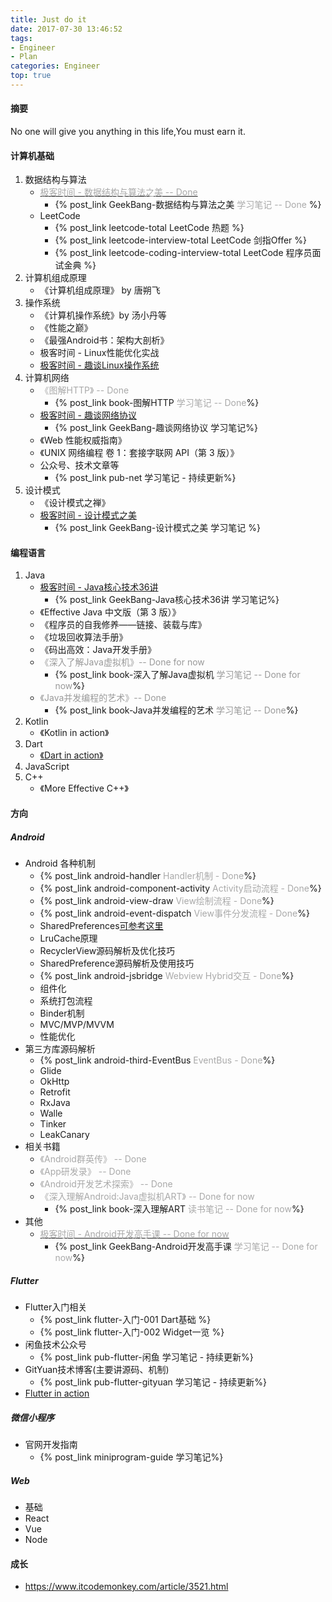 ```yaml
---
title: Just do it
date: 2017-07-30 13:46:52
tags:
- Engineer
- Plan
categories: Engineer
top: true
---
```

#### 摘要
No one will give you anything in this life,You must earn it.
<!--more-->
#### 计算机基础
1. 数据结构与算法
	- [<font color=#A9A9A9>极客时间 - 数据结构与算法之美 -- Done</font>](https://time.geekbang.org/column/intro/126) 
		- {% post_link GeekBang-数据结构与算法之美 <font color=#A9A9A9> 学习笔记 -- Done</font> %}
	- LeetCode
		- {% post_link leetcode-total LeetCode 热题 %}
		- {% post_link leetcode-interview-total LeetCode 剑指Offer %}
		- {% post_link leetcode-coding-interview-total LeetCode 程序员面试金典 %}
2. 计算机组成原理
	- 《计算机组成原理》 by 唐朔飞
3. 操作系统
	- 《计算机操作系统》by 汤小丹等
	- 《性能之巅》
	- 《最强Android书：架构大剖析》
	- 极客时间 - Linux性能优化实战 
	- [极客时间 - 趣谈Linux操作系统](https://time.geekbang.org/column/intro/164)
4. 计算机网络
	- <font color=#A9A9A9>《图解HTTP》 -- Done</font>
		- {% post_link book-图解HTTP <font color=#A9A9A9>学习笔记 -- Done</font>%} 	
	- [极客时间 - 趣谈网络协议](https://time.geekbang.org/column/intro/85) 
		- {% post_link GeekBang-趣谈网络协议 学习笔记%}
	- 《Web 性能权威指南》 
	- 《UNIX 网络编程 卷 1：套接字联网 API（第 3 版）》
	- 公众号、技术文章等
		- {% post_link pub-net 学习笔记 - 持续更新%} 
5. 设计模式
	- 《设计模式之禅》 
	- [极客时间 - 设计模式之美](https://time.geekbang.org/column/intro/250)
		- {% post_link GeekBang-设计模式之美 学习笔记 %}

#### 编程语言
1. Java
	- [极客时间 - Java核心技术36讲](https://time.geekbang.org/column/intro/82)
		- {% post_link GeekBang-Java核心技术36讲 学习笔记%}
	- 《Effective Java 中文版（第 3 版）》
	- 《程序员的自我修养——链接、装载与库》
	- 《垃圾回收算法手册》
	- 《码出高效：Java开发手册》
	- <font color=#999999>《深入了解Java虚拟机》-- Done for now</font>
		- {% post_link book-深入了解Java虚拟机 <font color=#999999>学习笔记 -- Done for now</font>%} 
	- <font color=#999999>《Java并发编程的艺术》-- Done</font>
		- {% post_link book-Java并发编程的艺术 <font color=#999999>学习笔记 -- Done</font>%}
2. Kotlin
	- 《Kotlin in action》
3. Dart
	- [《Dart in action》](http://2.droppdf.com/files/ljS2u/dart-in-action.pdf) 
4. JavaScript
5. C++
	- 《More Effective C++》 

#### 方向
##### Android
- Android 各种机制
	- {% post_link android-handler <font color=#A9A9A9>Handler机制 - Done</font>%}
	- {% post_link android-component-activity <font color=#A9A9A9>Activity启动流程 - Done</font>%}
	- {% post_link android-view-draw <font color=#A9A9A9>View绘制流程 - Done</font>%}
	- {% post_link android-event-dispatch <font color=#A9A9A9>View事件分发流程 - Done</font>%}
	- SharedPreferences[可参考这里](https://juejin.im/entry/597446ed6fb9a06bac5bc630)
	- LruCache原理
	- RecyclerView源码解析及优化技巧
	- SharedPreference源码解析及使用技巧
	- {% post_link android-jsbridge <font color=#A9A9A9>Webview Hybrid交互 - Done</font>%}
	- 组件化
	- 系统打包流程
	- Binder机制
	- MVC/MVP/MVVM
	- 性能优化
- 第三方库源码解析
	- {% post_link android-third-EventBus <font color=#A9A9A9>EventBus - Done</font>%}
	- Glide
	- OkHttp
	- Retrofit
	- RxJava
	- Walle
	- Tinker
	- LeakCanary
- 相关书籍
	- <font color=#A9A9A9>《Android群英传》 -- Done</font>
	- <font color=#A9A9A9>《App研发录》 -- Done</font>
	- <font color=#A9A9A9>《Android开发艺术探索》 -- Done</font>
	- <font color=#A9A9A9>《深入理解Android:Java虚拟机ART》 -- Done for now</font>
		- {% post_link book-深入理解ART <font color=#A9A9A9>读书笔记 -- Done for now</font>%}
- 其他
	- [<font color=#A9A9A9>极客时间 - Android开发高手课 -- Done for now</font>](https://time.geekbang.org/column/intro/142)
		- {% post_link GeekBang-Android开发高手课 <font color=#A9A9A9>学习笔记 -- Done for now</font>%}   

##### Flutter
- Flutter入门相关
	- {% post_link flutter-入门-001 Dart基础 %}
	- {% post_link flutter-入门-002 Widget一览 %}
- 闲鱼技术公众号
	- {% post_link pub-flutter-闲鱼 学习笔记 - 持续更新%} 
- GitYuan技术博客(主要讲源码、机制)
	- {% post_link pub-flutter-gityuan 学习笔记 - 持续更新%} 
- [Flutter in action](https://developer.aliyun.com/article/720790?utm_content=g_1000111061) 


##### 微信小程序
- 官网开发指南
	- {% post_link miniprogram-guide 学习笔记%} 

##### Web
- 基础
- React
- Vue
- Node

#### 成长
- https://www.itcodemonkey.com/article/3521.html